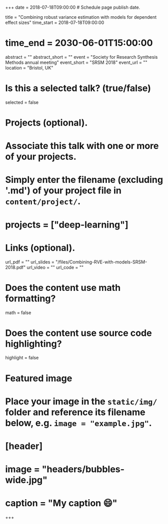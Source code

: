+++
date = 2018-07-18T09:00:00  # Schedule page publish date.

title = "Combining robust variance estimation with models for dependent effect sizes"
time_start = 2018-07-18T09:00:00
# time_end = 2030-06-01T15:00:00
abstract = ""
abstract_short = ""
event = "Society for Research Synthesis Methods annual meeting"
event_short = "SRSM 2018"
event_url = ""
location = "Bristol, UK"

# Is this a selected talk? (true/false)
selected = false

# Projects (optional).
#   Associate this talk with one or more of your projects.
#   Simply enter the filename (excluding '.md') of your project file in `content/project/`.
# projects = ["deep-learning"]

# Links (optional).
url_pdf = ""
url_slides = "/files/Combining-RVE-with-models-SRSM-2018.pdf"
url_video = ""
url_code = ""

# Does the content use math formatting?
math = false

# Does the content use source code highlighting?
highlight = false

# Featured image
# Place your image in the `static/img/` folder and reference its filename below, e.g. `image = "example.jpg"`.
# [header]
# image = "headers/bubbles-wide.jpg"
# caption = "My caption :smile:"

+++

